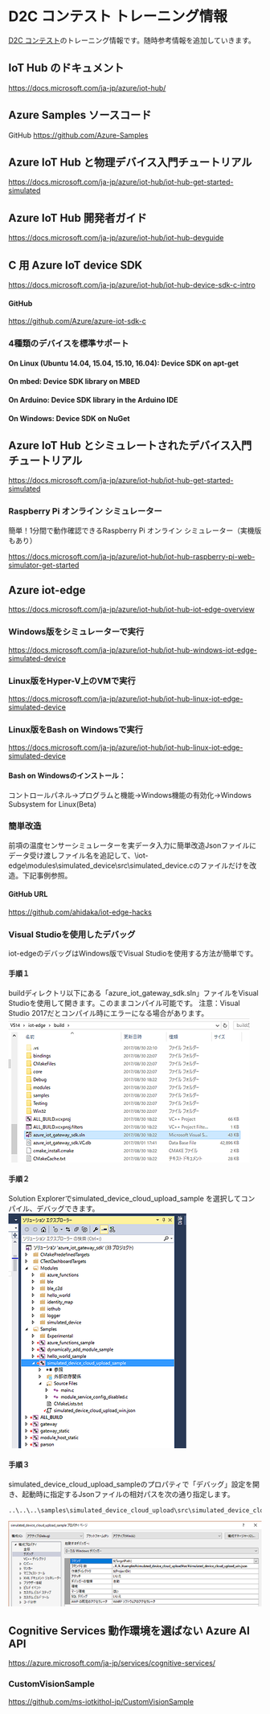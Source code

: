﻿# D2C コンテスト トレーニング情報
[D2C コンテスト](http://www.device2cloud-contest.com/)のトレーニング情報です。随時参考情報を追加していきます。

## IoT Hub のドキュメント
https://docs.microsoft.com/ja-jp/azure/iot-hub/

## Azure Samples ソースコード
GitHub
https://github.com/Azure-Samples

## Azure IoT Hub と物理デバイス入門チュートリアル
https://docs.microsoft.com/ja-jp/azure/iot-hub/iot-hub-get-started-simulated

## Azure IoT Hub 開発者ガイド
https://docs.microsoft.com/ja-jp/azure/iot-hub/iot-hub-devguide

## C 用 Azure IoT device SDK
https://docs.microsoft.com/ja-jp/azure/iot-hub/iot-hub-device-sdk-c-intro

#### GitHub
https://github.com/Azure/azure-iot-sdk-c

### 4種類のデバイスを標準サポート
#### On Linux (Ubuntu 14.04, 15.04, 15.10, 16.04): Device SDK on apt-get
#### On mbed: Device SDK library on MBED
#### On Arduino: Device SDK library in the Arduino IDE
#### On Windows: Device SDK on NuGet

## Azure IoT Hub とシミュレートされたデバイス入門チュートリアル
https://docs.microsoft.com/ja-jp/azure/iot-hub/iot-hub-get-started-simulated

### Raspberry Pi オンライン シミュレーター
簡単！1分間で動作確認できるRaspberry Pi オンライン シミュレーター（実機版もあり）

https://docs.microsoft.com/ja-jp/azure/iot-hub/iot-hub-raspberry-pi-web-simulator-get-started

## Azure iot-edge
https://docs.microsoft.com/ja-jp/azure/iot-hub/iot-hub-iot-edge-overview

### Windows版をシミュレーターで実行
https://docs.microsoft.com/ja-jp/azure/iot-hub/iot-hub-windows-iot-edge-simulated-device

### Linux版をHyper-V上のVMで実行
https://docs.microsoft.com/ja-jp/azure/iot-hub/iot-hub-linux-iot-edge-simulated-device

### Linux版をBash on Windowsで実行
https://docs.microsoft.com/ja-jp/azure/iot-hub/iot-hub-linux-iot-edge-simulated-device

#### Bash on Windowsのインストール：
コントロールパネル→プログラムと機能→Windows機能の有効化→Windows Subsystem for Linux(Beta)

### 簡単改造
前項の温度センサーシミュレーターを実データ入力に簡単改造Jsonファイルにデータ受け渡しファイル名を追記して、\iot-edge\modules\simulated_device\src\simulated_device.cのファイルだけを改造。下記事例参照。

#### GitHub URL
https://github.com/ahidaka/iot-edge-hacks


### Visual Studioを使用したデバッグ
iot-edgeのデバッグはWindows版でVisual Studioを使用する方法が簡単です。
#### 手順１
buildディレクトリ以下にある「azure_iot_gateway_sdk.sln」ファイルをVisual Studioを使用して開きます。このままコンパイル可能です。
注意：Visual Studio 2017だとコンパイル時にエラーになる場合があります。
![Solution File](./SolutionFile.png)

#### 手順２
Solution Explorerでsimulated_device_cloud_upload_sample を選択してコンパイル、デバッグできます。
![Solution Explorer](./SolutionExplorer.png)

#### 手順３
simulated_device_cloud_upload_sampleのプロパティで「デバッグ」設定を開き、起動時に指定するJsonファイルの相対パスを次の通り指定します。
```
..\..\..\samples\simulated_device_cloud_upload\src\simulated_device_cloud_upload_win.json
```
![Debug Property.png](./DebugProperty.png)

## Cognitive Services 動作環境を選ばない Azure AI API
https://azure.microsoft.com/ja-jp/services/cognitive-services/

### CustomVisionSample
https://github.com/ms-iotkithol-jp/CustomVisionSample
